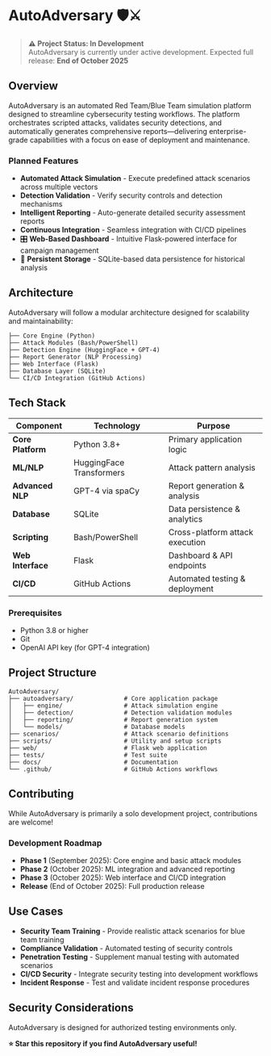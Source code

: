 # AutoAdversary 🛡️⚔️

> **⚠️ Project Status: In Development**  
> AutoAdversary is currently under active development. Expected full release: **End of October 2025**

## Overview

AutoAdversary is an automated Red Team/Blue Team simulation platform designed to streamline cybersecurity testing workflows. The platform orchestrates scripted attacks, validates security detections, and automatically generates comprehensive reports—delivering enterprise-grade capabilities with a focus on ease of deployment and maintenance.

### Planned Features

-  **Automated Attack Simulation** - Execute predefined attack scenarios across multiple vectors
-  **Detection Validation** - Verify security controls and detection mechanisms
-  **Intelligent Reporting** - Auto-generate detailed security assessment reports
-  **Continuous Integration** - Seamless integration with CI/CD pipelines
- 🎛 **Web-Based Dashboard** - Intuitive Flask-powered interface for campaign management
- 💾 **Persistent Storage** - SQLite-based data persistence for historical analysis

## Architecture

AutoAdversary will follow a modular architecture designed for scalability and maintainability:

```
├── Core Engine (Python)
├── Attack Modules (Bash/PowerShell)
├── Detection Engine (HuggingFace + GPT-4)
├── Report Generator (NLP Processing)
├── Web Interface (Flask)
├── Database Layer (SQLite)
└── CI/CD Integration (GitHub Actions)
```

## Tech Stack

| Component | Technology | Purpose |
|-----------|------------|---------|
| **Core Platform** | Python 3.8+ | Primary application logic |
| **ML/NLP** | HuggingFace Transformers | Attack pattern analysis |
| **Advanced NLP** | GPT-4 via spaCy | Report generation & analysis |
| **Database** | SQLite | Data persistence & analytics |
| **Scripting** | Bash/PowerShell | Cross-platform attack execution |
| **Web Interface** | Flask | Dashboard & API endpoints |
| **CI/CD** | GitHub Actions | Automated testing & deployment |

### Prerequisites

- Python 3.8 or higher
- Git
- OpenAI API key (for GPT-4 integration)

## Project Structure

```
AutoAdversary/
├── autoadversary/              # Core application package
│   ├── engine/                 # Attack simulation engine
│   ├── detection/              # Detection validation modules
│   ├── reporting/              # Report generation system
│   └── models/                 # Database models
├── scenarios/                  # Attack scenario definitions
├── scripts/                    # Utility and setup scripts
├── web/                        # Flask web application
├── tests/                      # Test suite
├── docs/                       # Documentation
└── .github/                    # GitHub Actions workflows
```

## Contributing

While AutoAdversary is primarily a solo development project, contributions are welcome!

### Development Roadmap

- **Phase 1** (September 2025): Core engine and basic attack modules
- **Phase 2** (October 2025): ML integration and advanced reporting
- **Phase 3** (October 2025): Web interface and CI/CD integration
- **Release** (End of October 2025): Full production release

## Use Cases

- **Security Team Training** - Provide realistic attack scenarios for blue team training
- **Compliance Validation** - Automated testing of security controls
- **Penetration Testing** - Supplement manual testing with automated scenarios
- **CI/CD Security** - Integrate security testing into development workflows
- **Incident Response** - Test and validate incident response procedures

## Security Considerations

AutoAdversary is designed for authorized testing environments only.

**⭐ Star this repository if you find AutoAdversary useful!**
